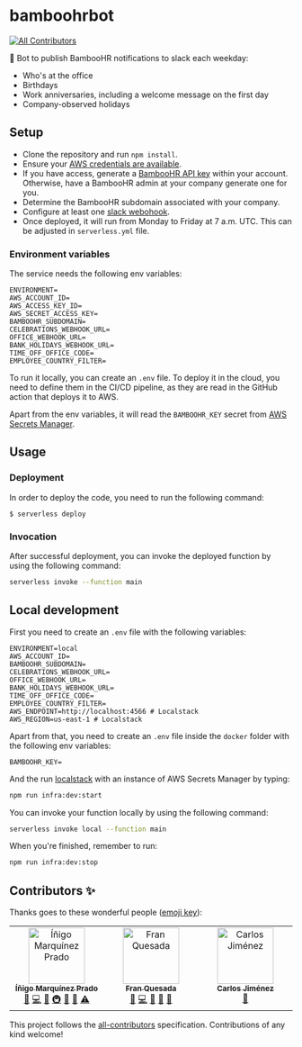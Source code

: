 # bamboohrbot
<!-- ALL-CONTRIBUTORS-BADGE:START - Do not remove or modify this section -->
[![All Contributors](https://img.shields.io/badge/all_contributors-3-orange.svg?style=flat-square)](#contributors-)
<!-- ALL-CONTRIBUTORS-BADGE:END -->

🤖 Bot to publish BambooHR notifications to slack each weekday:

- Who's at the office
- Birthdays
- Work anniversaries, including a welcome message on the first day
- Company-observed holidays

## Setup

- Clone the repository and run `npm install`.
- Ensure your [AWS credentials are available](https://serverless.com/framework/docs/providers/aws/guide/credentials/).
- If you have access, generate a [BambooHR API key](https://www.bamboohr.com/api/documentation/) within your account. Otherwise, have a BambooHR admin at your company generate one for you.
- Determine the BambooHR subdomain associated with your company.
- Configure at least one [slack webohook](https://slack.com/apps/manage/custom-integrations).
- Once deployed, it will run from Monday to Friday at 7 a.m. UTC. This can be adjusted in `serverless.yml` file.

### Environment variables

The service needs the following env variables:

```
ENVIRONMENT=
AWS_ACCOUNT_ID=
AWS_ACCESS_KEY_ID=
AWS_SECRET_ACCESS_KEY=
BAMBOOHR_SUBDOMAIN=
CELEBRATIONS_WEBHOOK_URL=
OFFICE_WEBHOOK_URL=
BANK_HOLIDAYS_WEBHOOK_URL=
TIME_OFF_OFFICE_CODE=
EMPLOYEE_COUNTRY_FILTER=
```

To run it locally, you can create an `.env` file. To deploy it in the cloud, you need to define them in the CI/CD pipeline, as they are read in the GitHub action that deploys it to AWS.

Apart from the env variables, it will read the `BAMBOOHR_KEY` secret from [AWS Secrets Manager](https://aws.amazon.com/es/secrets-manager/).

## Usage

### Deployment

In order to deploy the code, you need to run the following command:

```
$ serverless deploy
```

### Invocation

After successful deployment, you can invoke the deployed function by using the following command:

```bash
serverless invoke --function main
```

## Local development

First you need to create an `.env` file with the following variables:

```
ENVIRONMENT=local
AWS_ACCOUNT_ID=
BAMBOOHR_SUBDOMAIN=
CELEBRATIONS_WEBHOOK_URL=
OFFICE_WEBHOOK_URL=
BANK_HOLIDAYS_WEBHOOK_URL=
TIME_OFF_OFFICE_CODE=
EMPLOYEE_COUNTRY_FILTER=
AWS_ENDPOINT=http://localhost:4566 # Localstack
AWS_REGION=us-east-1 # Localstack
```

Apart from that, you need to create an `.env` file inside the `docker` folder with the following env variables:

```
BAMBOOHR_KEY=
```

And the run [localstack](https://localstack.cloud/) with an instance of AWS Secrets Manager by typing:

```bash
npm run infra:dev:start
```

You can invoke your function locally by using the following command:

```bash
serverless invoke local --function main
```

When you're finished, remember to run:

```bash
npm run infra:dev:stop
```

## Contributors ✨

Thanks goes to these wonderful people ([emoji key](https://allcontributors.org/docs/en/emoji-key)):

<!-- ALL-CONTRIBUTORS-LIST:START - Do not remove or modify this section -->
<!-- prettier-ignore-start -->
<!-- markdownlint-disable -->
<table>
  <tbody>
    <tr>
      <td align="center" valign="top" width="14.28%"><a href="https://github.com/inigomarquinez"><img src="https://avatars.githubusercontent.com/u/25435858?v=4?s=100" width="100px;" alt="Íñigo Marquínez Prado"/><br /><sub><b>Íñigo Marquínez Prado</b></sub></a><br /><a href="https://github.com/guidesmiths/bamboohrbot/issues?q=author%3Ainigomarquinez" title="Bug reports">🐛</a> <a href="https://github.com/guidesmiths/bamboohrbot/commits?author=inigomarquinez" title="Code">💻</a> <a href="https://github.com/guidesmiths/bamboohrbot/commits?author=inigomarquinez" title="Documentation">📖</a> <a href="#infra-inigomarquinez" title="Infrastructure (Hosting, Build-Tools, etc)">🚇</a> <a href="#maintenance-inigomarquinez" title="Maintenance">🚧</a> <a href="https://github.com/guidesmiths/bamboohrbot/pulls?q=is%3Apr+reviewed-by%3Ainigomarquinez" title="Reviewed Pull Requests">👀</a> <a href="https://github.com/guidesmiths/bamboohrbot/commits?author=inigomarquinez" title="Tests">⚠️</a></td>
      <td align="center" valign="top" width="14.28%"><a href="https://github.com/totegsito"><img src="https://avatars.githubusercontent.com/u/12380342?v=4?s=100" width="100px;" alt="Fran Quesada"/><br /><sub><b>Fran Quesada</b></sub></a><br /><a href="https://github.com/guidesmiths/bamboohrbot/issues?q=author%3Atotegsito" title="Bug reports">🐛</a> <a href="https://github.com/guidesmiths/bamboohrbot/commits?author=totegsito" title="Code">💻</a> <a href="https://github.com/guidesmiths/bamboohrbot/commits?author=totegsito" title="Documentation">📖</a> <a href="#maintenance-totegsito" title="Maintenance">🚧</a> <a href="https://github.com/guidesmiths/bamboohrbot/pulls?q=is%3Apr+reviewed-by%3Atotegsito" title="Reviewed Pull Requests">👀</a></td>
      <td align="center" valign="top" width="14.28%"><a href="https://github.com/Betisman"><img src="https://avatars.githubusercontent.com/u/11455322?v=4?s=100" width="100px;" alt="Carlos Jiménez"/><br /><sub><b>Carlos Jiménez</b></sub></a><br /><a href="https://github.com/guidesmiths/bamboohrbot/pulls?q=is%3Apr+reviewed-by%3Abetisman" title="Reviewed Pull Requests">👀</a></td>
    </tr>
  </tbody>
</table>

<!-- markdownlint-restore -->
<!-- prettier-ignore-end -->

<!-- ALL-CONTRIBUTORS-LIST:END -->

This project follows the [all-contributors](https://github.com/all-contributors/all-contributors) specification. Contributions of any kind welcome!